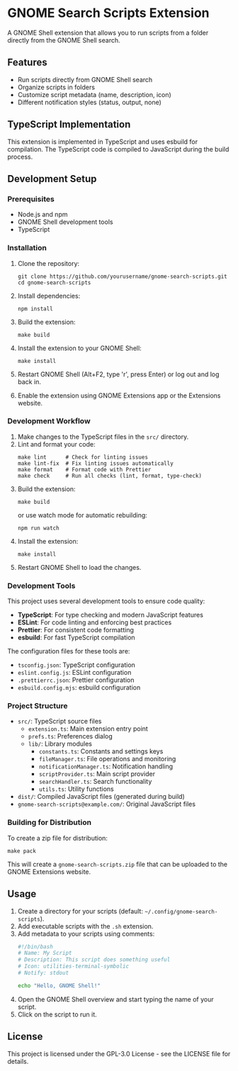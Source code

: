 # GNOME Search Scripts Extension

A GNOME Shell extension that allows you to run scripts from a folder directly from the GNOME Shell search.

## Features

- Run scripts directly from GNOME Shell search
- Organize scripts in folders
- Customize script metadata (name, description, icon)
- Different notification styles (status, output, none)

## TypeScript Implementation

This extension is implemented in TypeScript and uses esbuild for compilation. The TypeScript code is compiled to JavaScript during the build process.

## Development Setup

### Prerequisites

- Node.js and npm
- GNOME Shell development tools
- TypeScript

### Installation

1. Clone the repository:
   ```
   git clone https://github.com/yourusername/gnome-search-scripts.git
   cd gnome-search-scripts
   ```

2. Install dependencies:
   ```
   npm install
   ```

3. Build the extension:
   ```
   make build
   ```

4. Install the extension to your GNOME Shell:
   ```
   make install
   ```

5. Restart GNOME Shell (Alt+F2, type 'r', press Enter) or log out and log back in.

6. Enable the extension using GNOME Extensions app or the Extensions website.

### Development Workflow

1. Make changes to the TypeScript files in the `src/` directory.
2. Lint and format your code:
   ```
   make lint      # Check for linting issues
   make lint-fix  # Fix linting issues automatically
   make format    # Format code with Prettier
   make check     # Run all checks (lint, format, type-check)
   ```
3. Build the extension:
   ```
   make build
   ```
   or use watch mode for automatic rebuilding:
   ```
   npm run watch
   ```
4. Install the extension:
   ```
   make install
   ```
5. Restart GNOME Shell to load the changes.

### Development Tools

This project uses several development tools to ensure code quality:

- **TypeScript**: For type checking and modern JavaScript features
- **ESLint**: For code linting and enforcing best practices
- **Prettier**: For consistent code formatting
- **esbuild**: For fast TypeScript compilation

The configuration files for these tools are:
- `tsconfig.json`: TypeScript configuration
- `eslint.config.js`: ESLint configuration
- `.prettierrc.json`: Prettier configuration
- `esbuild.config.mjs`: esbuild configuration

### Project Structure

- `src/`: TypeScript source files
  - `extension.ts`: Main extension entry point
  - `prefs.ts`: Preferences dialog
  - `lib/`: Library modules
    - `constants.ts`: Constants and settings keys
    - `fileManager.ts`: File operations and monitoring
    - `notificationManager.ts`: Notification handling
    - `scriptProvider.ts`: Main script provider
    - `searchHandler.ts`: Search functionality
    - `utils.ts`: Utility functions
- `dist/`: Compiled JavaScript files (generated during build)
- `gnome-search-scripts@example.com/`: Original JavaScript files

### Building for Distribution

To create a zip file for distribution:

```
make pack
```

This will create a `gnome-search-scripts.zip` file that can be uploaded to the GNOME Extensions website.

## Usage

1. Create a directory for your scripts (default: `~/.config/gnome-search-scripts`).
2. Add executable scripts with the `.sh` extension.
3. Add metadata to your scripts using comments:
   ```bash
   #!/bin/bash
   # Name: My Script
   # Description: This script does something useful
   # Icon: utilities-terminal-symbolic
   # Notify: stdout

   echo "Hello, GNOME Shell!"
   ```
4. Open the GNOME Shell overview and start typing the name of your script.
5. Click on the script to run it.

## License

This project is licensed under the GPL-3.0 License - see the LICENSE file for details.

